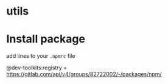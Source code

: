 # utils

# Install package

add lines to your `.npmrc` file

@dev-toolkits:registry = https://gitlab.com/api/v4/groups/82722002/-/packages/npm/
